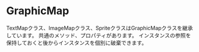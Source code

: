 # GraphicMap
TextMapクラス、ImageMapクラス、SpriteクラスはGraphicMapクラスを継承しています。
共通のメソッド、プロパティがあります。
インスタンスの参照を保持しておくと後からインスタンスを個別に破棄できます。